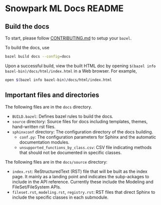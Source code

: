 # Snowpark ML Docs README

## Build the docs

To start, please follow [CONTRIBUTING.md](/CONTRIBUTING.md) to setup your `bazel`.

To build the docs, use

```bash
bazel build docs --config=docs
```

Upon a successful build, view the built HTML doc by opening `$(bazel info bazel-bin)/docs/html/index.html` in a Web browser.
For example,

```bash
open $(bazel info bazel-bin)/docs/html/index.html
```

## Important files and directories

The following files are in the `docs` directory.

- `BUILD.bazel`: Defines bazel rules to build the docs.
- `source` directory: Source files for docs including templates, themes, hand-written rst files.
- `sphinxconf` directory: The configuration directory of the docs building.
  - `conf.py`: The configuration parameters for Sphinx and the automatic documentation modules.
  - `unsupported_functions_by_class.csv`: CSV file indicating methods that should not be documented in specific classes.

The following files are in the `docs/source` directory:

- `index.rst`: ReStructuredText (RST) file that will be built as the index page.
  It mainly as a landing point and indicates the subp-ackages to include in the API reference.
  Currently these include the Modeling and FileSet/FileSystem APIs.
- `fileset.rst`, `modeling.rst`, `registry.rst`: RST files that direct Sphinx to include the specific classes in each submodule.
